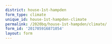 ```yaml
---
district: house-1st-hampden
form_type: climate
unique_id: house-1st-hampden-climate
permalink: /2020bq/house-1st-hampden/climate/
form_id: '201705916871054'
layout: form
---
```

